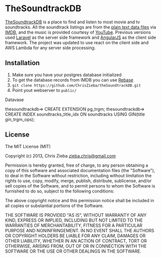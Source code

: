 # TheSoundtrackDB

[TheSoundtrackDB](http://thesoundtrackdb.com) is a place to find and listen to most movie and tv soundtracks. All the soundtrack listings are from the [plain text data files](http://www.imdb.com/interfaces) via [IMDB](http://www.imdb.com), and the music is provided courtesy of [YouTube](http://www.youtube.com). Previous versions used [Laravel](http://wwwlaravel.com) as the server side framework and [AngularJS](http://angularjs.org/) as the client side framework. The project was updated to use react on the client side and AWS Lambda for any server side processing.

Installation
------------

1. Make sure you have your postgres database initialized
2. To get the database records from IMDB you can use [Rebase](https://github.com/ChrisZieba/Rebase)
3. `git clone https://github.com/ChrisZieba/theSoundtrackDB.git`
4. Point yout webserver to `public/`

Datavase

thesoundtrackdb=> CREATE EXTENSION pg_trgm;
thesoundtrackdb=> CREATE INDEX soundtracks_title_idx ON soundtracks USING GIN(title gin_trgm_ops);

License
-------

The MIT License (MIT)

Copyright (c) 2013, Chris Zieba <zieba.chris@gmail.com>

Permission is hereby granted, free of charge, to any person obtaining a copy of this software and associated documentation files (the "Software"), to deal in the Software without restriction, including without limitation the rights to use, copy, modify, merge, publish, distribute, sublicense, and/or sell copies of the Software, and to permit persons to whom the Software is furnished to do so, subject to the following conditions:

The above copyright notice and this permission notice shall be included in all copies or substantial portions of the Software.

THE SOFTWARE IS PROVIDED "AS IS", WITHOUT WARRANTY OF ANY KIND, EXPRESS OR IMPLIED, INCLUDING BUT NOT LIMITED TO THE WARRANTIES OF MERCHANTABILITY, FITNESS FOR A PARTICULAR PURPOSE AND NONINFRINGEMENT. IN NO EVENT SHALL THE AUTHORS OR COPYRIGHT HOLDERS BE LIABLE FOR ANY CLAIM, DAMAGES OR OTHER LIABILITY, WHETHER IN AN ACTION OF CONTRACT, TORT OR OTHERWISE, ARISING FROM, OUT OF OR IN CONNECTION WITH THE SOFTWARE OR THE USE OR OTHER DEALINGS IN THE SOFTWARE.
